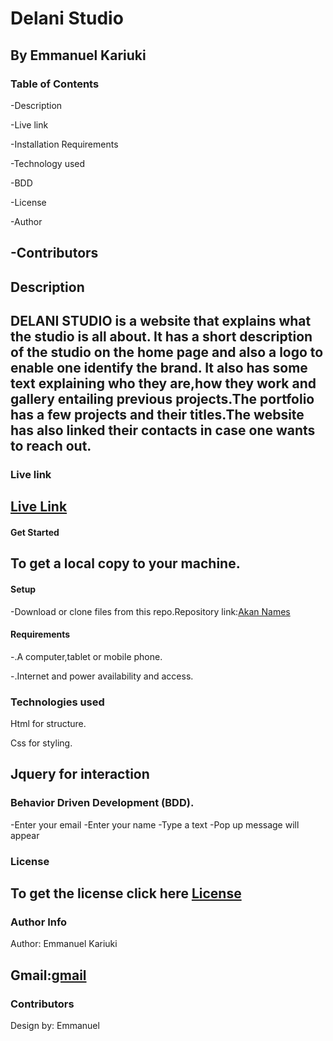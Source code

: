 # **Delani Studio**

By Emmanuel Kariuki
---

### **Table of Contents**
-Description

-Live link

-Installation Requirements

-Technology used

-BDD

-License

-Author

-Contributors
---


## **Description**

DELANI STUDIO is a website that explains what the studio is all about. It has a short description of the studio on the home page and also a logo to enable one identify the brand. It also has some text explaining who they are,how they work and gallery entailing previous projects.The portfolio has a few projects and their titles.The website has also linked their contacts in case one wants to reach out.
---

### **Live link**

[Live Link]()
---

#### **Get Started**

To get a local copy to your machine.
---

#### **Setup**
-Download or clone files from this repo.Repository link:[Akan Names]()

#### **Requirements**

-.A computer,tablet or mobile phone.

-.Internet and power availability and access.

### **Technologies used**
Html for structure. 

Css for styling.

Jquery for interaction
---

### **Behavior Driven Development (BDD).**
-Enter your email
-Enter your name
-Type a text
-Pop up message will appear

### **License**

To get the license click here [License]()
---
### **Author Info**
Author: Emmanuel Kariuki

Gmail:[gmail](mailto:manuelmkaris@gmail.com)
---

### **Contributors**
Design by: Emmanuel